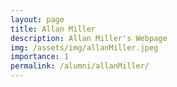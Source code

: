 ```yaml
---
layout: page
title: Allan Miller
description: Allan Miller's Webpage
img: /assets/img/allanMiller.jpeg
importance: 1
permalink: /alumni/allanMiller/
---
```

